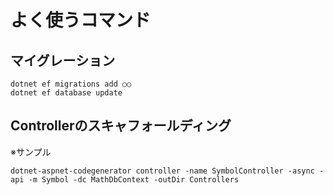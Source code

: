 # よく使うコマンド

## マイグレーション
```
dotnet ef migrations add ○○
dotnet ef database update
```

## Controllerのスキャフォールディング
※サンプル

```
dotnet-aspnet-codegenerator controller -name SymbolController -async -api -m Symbol -dc MathDbContext -outDir Controllers
```
